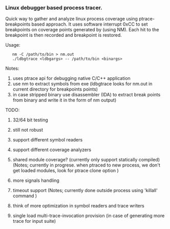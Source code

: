 ### Linux debugger based process tracer.

Quick way to gather and analyze linux process coverage using ptrace-breakpoints based approach. It uses software interrupt 0xCC to set breakpoints on coverage points generated by (using NM). Each hit to the breakpoint is then recorded and breakpoint is restored. 

Usage:

```   
   nm -C /path/to/bin > nm.out
   ./ldbgtrace <ldbgargs> -- /path/to/bin <binargs>
```

Notes:

1. uses ptrace api for debugging native C/C++ application
2. use nm to extract symbols from exe (ldbgtrace looks for nm.out in current directory for breakpoints points)
3. in case stripped binary use disassembler (IDA) to extract break points from binary and write it in the form of nm output)
    

TODO:

1. 32/64 bit testing
2. still not robust
3. support different symbol readers
4. support different coverage analyzers
5. shared module coverage? (currently only support statically compiled)
(Notes;
  currently in progrese. when ptraced to new process, we don't get loaded modules, look for ptrace clone option
 )
6. more signals handling
7. timeout support
(Notes;
   currently done outside process using 'killall' command
 ) 

9. think of more optimization in symbol readers and trace writers
10. single load multi-trace-invocation provision (in case of generating more trace for input suite)
